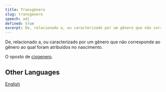 ```yaml
---
title: Transgênero
slug: transgenero
speech: adj
defined: true
excerpt: De, relacionado a, ou caracterizado por um gênero que não corresponde ao gênero ao qual foram atribuídos no nascimento.
---
```

De, relacionado a, ou caracterizado por um gênero que não corresponde ao gênero ao qual foram atribuídos no nascimento.

O oposto de [cisgenero](/definitions/cisgenero).

## Other Languages

[English](/definitions/transgender)
